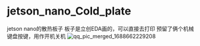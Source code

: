 # jetson_nano_Cold_plate
jetson nano的散热板子
板子是立创EDA画的，可以直接去打印
预留了俩个机械键盘按键，用作开机关机
![qq_pic_merged_1688662229208](https://github.com/wisdom0623/jetson_nano_Cold_plate/assets/93365677/20badb6f-6b62-4c40-9e2a-c608975019f8)
